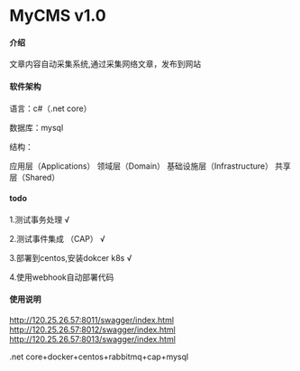# MyCMS v1.0

#### 介绍

文章内容自动采集系统,通过采集网络文章，发布到网站

#### 软件架构

语言：c#（.net core）

数据库：mysql


结构：

应用层（Applications）
领域层（Domain）
基础设施层（Infrastructure）
共享层（Shared）

#### todo

1.测试事务处理 √

2.测试事件集成 （CAP） √

3.部署到centos,安装dokcer k8s √

4.使用webhook自动部署代码 

#### 使用说明

http://120.25.26.57:8011/swagger/index.html
http://120.25.26.57:8012/swagger/index.html
http://120.25.26.57:8013/swagger/index.html

.net core+docker+centos+rabbitmq+cap+mysql


